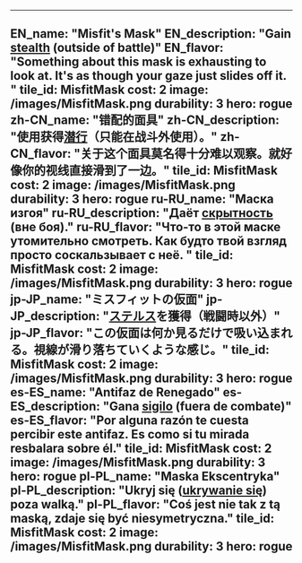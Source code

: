 ---

EN_name: "Misfit's Mask"
EN_description: "Gain <u>stealth</u> (outside of battle)"
EN_flavor: "Something about this mask is exhausting to look at. It's as though your gaze just slides off it. "
tile_id: MisfitMask
cost: 2
image: /images/MisfitMask.png
durability: 3
hero: rogue
zh-CN_name: "错配的面具"
zh-CN_description: "使用获得<u>潜行</u>（只能在战斗外使用）。"
zh-CN_flavor: "关于这个面具莫名得十分难以观察。就好像你的视线直接滑到了一边。"
tile_id: MisfitMask
cost: 2
image: /images/MisfitMask.png
durability: 3
hero: rogue
ru-RU_name: "Маска изгоя"
ru-RU_description: "Даёт <u>скрытность</u> (вне боя)."
ru-RU_flavor: "Что-то в этой маске утомительно смотреть. Как будто твой взгляд просто соскальзывает с неё. "
tile_id: MisfitMask
cost: 2
image: /images/MisfitMask.png
durability: 3
hero: rogue
jp-JP_name: "ミスフィットの仮面"
jp-JP_description: "<u>ステルス</u>を獲得（戦闘時以外）"
jp-JP_flavor: "この仮面は何か見るだけで吸い込まれる。視線が滑り落ちていくような感じ。"
tile_id: MisfitMask
cost: 2
image: /images/MisfitMask.png
durability: 3
hero: rogue
es-ES_name: "Antifaz de Renegado"
es-ES_description: "Gana <u>sigilo</u> (fuera de combate)"
es-ES_flavor: "Por alguna razón te cuesta percibir este antifaz. Es como si tu mirada resbalara sobre él."
tile_id: MisfitMask
cost: 2
image: /images/MisfitMask.png
durability: 3
hero: rogue
pl-PL_name: "Maska Ekscentryka"
pl-PL_description: "Ukryj się (<u>ukrywanie się</u>) poza walką."
pl-PL_flavor: "Coś jest nie tak z tą maską, zdaje się być niesymetryczna."
tile_id: MisfitMask
cost: 2
image: /images/MisfitMask.png
durability: 3
hero: rogue
---